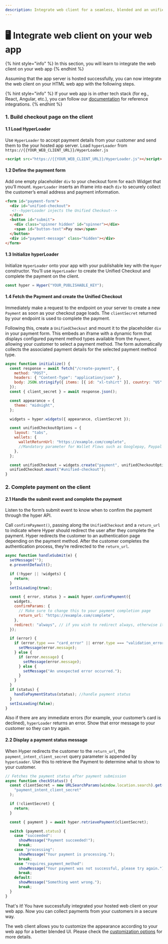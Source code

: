 ```yaml
---
description: Integrate web client for a seamless, blended and an unified payment experience
---
```


# 🖥 Integrate web client on your web app

{% hint style="info" %}
In this section, you will learn to integrate the web client on your web app
{% endhint %}

Assuming that the app server is hosted successfully, you can now integrate the web client on your HTML web app with the following steps.&#x20;

{% hint style="info" %}
If your web app is in other tech stack (for eg., React, Angular, etc.), you can follow our [documentation](https://hyperswitch.io/docs/sdkIntegrations/unifiedCheckoutWeb/) for reference integrations.
{% endhint %}

### 1. Build checkout page on the client <a href="#2-build-checkout-page-on-the-client" id="2-build-checkout-page-on-the-client"></a>

#### 1.1 Load HyperLoader <a href="#21-load-hyperloader" id="21-load-hyperloader"></a>

Use `HyperLoader` to accept payment details from your customer and send them to the your hosted app server. Load `hyperLoader` from `https://{{YOUR_WEB_CLIENT_URL}}/HyperLoader.js`

```html
<script src="https://{{YOUR_WEB_CLIENT_URL}}/HyperLoader.js"></script>
```

#### 1.2 Define the payment form <a href="#22-define-the-payment-form" id="22-define-the-payment-form"></a>

Add one empty placeholder `div` to your checkout form for each Widget that you’ll mount. `HyperLoader` inserts an iframe into each `div` to securely collect the customer’s email address and payment information.

```html
<form id="payment-form">
  <div id="unified-checkout">
   <!--hyperLoader injects the Unified Checkout-->
  </div>
  <button id="submit">
    <div class="spinner hidden" id="spinner"></div>
    <span id="button-text">Pay now</span>
  </button>
  <div id="payment-message" class="hidden"></div>
</form>
```

#### 1.3 Initialize hyperLoader <a href="#23-initialize-hyperloader" id="23-initialize-hyperloader"></a>

Initialize `HyperLoader` onto your app with your publishable key with the `Hyper` constructor. You’ll use `HyperLoader` to create the Unified Checkout and complete the payment on the client.&#x20;

```javascript
const hyper = Hyper("YOUR_PUBLISHABLE_KEY");
```

#### 1.4 Fetch the Payment and create the Unified Checkout <a href="#24-fetch-the-payment-and-create-the-unified-checkout" id="24-fetch-the-payment-and-create-the-unified-checkout"></a>

Immediately make a request to the endpoint on your server to create a new `Payment` as soon as your checkout page loads. The `clientSecret` returned by your endpoint is used to complete the payment.

Following this, create a `UnifiedCheckout` and mount it to the placeholder `div` in your payment form. This embeds an iframe with a dynamic form that displays configured payment method types available from the `Payment`, allowing your customer to select a payment method. The form automatically collects the associated payment details for the selected payment method type.

```javascript
async function initialize() {
  const response = await fetch("/create-payment", {
    method: "POST",
    headers: { "Content-Type": "application/json" },
    body: JSON.stringify({ items: [{ id: "xl-tshirt" }], country: "US" }),
  });
  const { client_secret } = await response.json();

  const appearance = {
    theme: "midnight",
  };

  widgets = hyper.widgets({ appearance, clientSecret });

  const unifiedCheckoutOptions = {
    layout: "tabs",
    wallets: {
      walletReturnUrl: "https://example.com/complete",
      //Mandatory parameter for Wallet Flows such as Googlepay, Paypal and Applepay
    },
  };

  const unifiedCheckout = widgets.create("payment", unifiedCheckoutOptions);
  unifiedCheckout.mount("#unified-checkout");
}
```

### 2. Complete payment on the client <a href="#3-complete-payment-on-the-client" id="3-complete-payment-on-the-client"></a>

#### 2.1 Handle the submit event and complete the payment <a href="#31-handle-the-submit-event-and-complete-the-payment" id="31-handle-the-submit-event-and-complete-the-payment"></a>

Listen to the form’s submit event to know when to confirm the payment through the hyper API.

Call `confirmPayment()`, passing along the `UnifiedCheckout` and a `return_url` to indicate where Hyper should redirect the user after they complete the payment. Hyper redirects the customer to an authentication page depending on the payment method. After the customer completes the authentication process, they’re redirected to the `return_url`.

```javascript
async function handleSubmit(e) {
  setMessage("");
  e.preventDefault();

  if (!hyper || !widgets) {
    return;
  }
  setIsLoading(true);

  const { error, status } = await hyper.confirmPayment({
    widgets,
    confirmParams: {
      // Make sure to change this to your payment completion page
      return_url: "https://example.com/complete",
    },
    redirect: "always", // if you wish to redirect always, otherwise it is defaulted to "if_required"
  });

  if (error) {
    if (error.type === "card_error" || error.type === "validation_error") {
      setMessage(error.message);
    } else {
      if (error.message) {
        setMessage(error.message);
      } else {
        setMessage("An unexpected error occurred.");
      }
    }
  }
  if (status) {
    handlePaymentStatus(status); //handle payment status
  }
  setIsLoading(false);
}
```

Also if there are any immediate errors (for example, your customer’s card is declined), `hyperLoader` returns an error. Show that error message to your customer so they can try again.

#### 2.2 Display a payment status message <a href="#32-display-a-payment-status-message" id="32-display-a-payment-status-message"></a>

When Hyper redirects the customer to the `return_url`, the `payment_intent_client_secret` query parameter is appended by `hyperLoader`. Use this to retrieve the Payment to determine what to show to your customer.

```javascript
// Fetches the payment status after payment submission
async function checkStatus() {
  const clientSecret = new URLSearchParams(window.location.search).get(
    "payment_intent_client_secret"
  );

  if (!clientSecret) {
    return;
  }

  const { payment } = await hyper.retrievePayment(clientSecret);

  switch (payment.status) {
    case "succeeded":
      showMessage("Payment succeeded!");
      break;
    case "processing":
      showMessage("Your payment is processing.");
      break;
    case "requires_payment_method":
      showMessage("Your payment was not successful, please try again.");
      break;
    default:
      showMessage("Something went wrong.");
      break;
  }
}
```

That's it! You have successfully integrated your hosted web client on your web app. Now you can collect payments from your customers in a secure way.

The web client allows you to customize the appearance according to your web app for a better blended UI. Please check the [customization options](https://hyperswitch.io/docs/sdkIntegrations/unifiedCheckoutWeb/customization) for more details.&#x20;

